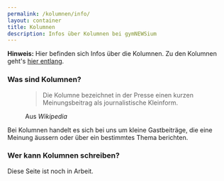 ```yaml
---
permalink: /kolumnen/info/
layout: container
title: Kolumnen
description: Infos über Kolumnen bei gymNEWSium
---
```


<div class="alert alert-info mb-5 mt-4" role="alert">
    <b>Hinweis:</b> Hier befinden sich Infos über die Kolumnen. Zu den Kolumnen geht's <a class="alert-link text-decoration-underline" href="/kolumnen/">hier entlang</a>.
</div>

### Was sind Kolumnen?

<figure>
  <blockquote class="blockquote">
    <p>Die Kolumne bezeichnet in der Presse einen kurzen Meinungsbeitrag als journalistische Kleinform.</p>
  </blockquote>
  <figcaption class="blockquote-footer">
    Aus <cite title="Source Title">Wikipedia</cite>
  </figcaption>
</figure>

Bei Kolumnen handelt es sich bei uns um kleine Gastbeiträge, die eine Meinung äussern oder über ein bestimmtes Thema berichten.

### Wer kann Kolumnen schreiben?

Diese Seite ist noch in Arbeit.
